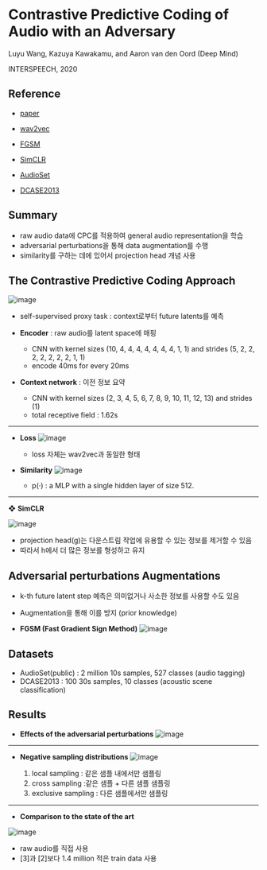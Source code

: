 Contrastive Predictive Coding of Audio with an Adversary
==

Luyu Wang, Kazuya Kawakamu, and Aaron van den Oord (Deep Mind)

INTERSPEECH, 2020

Reference
--
* [paper](https://arxiv.org/pdf/1807.03748.pdf)

* [wav2vec](https://arxiv.org/pdf/1904.05862.pdf)

* [FGSM](https://arxiv.org/pdf/1412.6572.pdf)

* [SimCLR](https://arxiv.org/pdf/2002.05709.pdf) 

* [AudioSet](https://research.google.com/audioset/)

* [DCASE2013](http://dcase.community/challenge2013/task-acoustic-scene-classification)

Summary
--
* raw audio data에 CPC를 적용하여 general audio representation을 학습
* adversarial perturbations을 통해 data augmentation를 수행
* similarity를 구하는 데에 있어서 projection head 개념 사용


The Contrastive Predictive Coding Approach
--
![image](https://user-images.githubusercontent.com/33409264/106697553-4c4d7d00-6622-11eb-8bd8-a60292814ec6.png)

* self-supervised proxy task : context로부터 future latents를 예측


* <b>Encoder</b> : raw audio를 latent space에 매핑
    * CNN with kernel sizes (10, 4, 4, 4, 4, 4, 4, 4, 1, 1) and strides (5, 2, 2, 2, 2, 2, 2, 2, 1, 1)
    * encode 40ms for every 20ms

* <b>Context network</b> : 이전 정보 요약
    * CNN with kernel sizes (2, 3, 4, 5, 6, 7, 8, 9, 10, 11, 12, 13) and strides (1)
    * total receptive field : 1.62s



***

* <b> Loss</b>
 ![image](https://user-images.githubusercontent.com/33409264/106563597-5d898180-656f-11eb-9cde-f959dd10c811.png)

     * loss 자체는 wav2vec과 동일한 형태



* <b>Similarity</b>
 ![image](https://user-images.githubusercontent.com/33409264/106564526-ab52b980-6570-11eb-909c-9b8ec38b3c15.png)

     *  p(·) : a MLP with a single hidden layer of size 512.

***
❖ <b>SimCLR</b>

![image](https://user-images.githubusercontent.com/33409264/106864791-b0993b00-670d-11eb-917d-9b01e5639fab.png)

* projection head(g)는 다운스트림 작업에 유용할 수 있는 정보를 제거할 수 있음
* 따라서 h에서 더 많은 정보를 형성하고 유지


 Adversarial perturbations Augmentations
 --
 * k-th future latent step 예측은 의미없거나 사소한 정보를 사용할 수도 있음
 * Augmentation을 통해 이를 방지 (prior knowledge)

* <b>FGSM (Fast Gradient Sign Method)</b>
![image](https://img1.daumcdn.net/thumb/R800x0/?scode=mtistory2&fname=https%3A%2F%2Ft1.daumcdn.net%2Fcfile%2Ftistory%2F99540C3A5D81D9B032)

 


Datasets
--
- AudioSet(public) : 2 million 10s samples, 527 classes (audio tagging)
- DCASE2013 : 100 30s samples, 10 classes (acoustic scene classification)



Results
--
* <b>Effects of the adversarial perturbations</b>
![image](https://user-images.githubusercontent.com/33409264/106713798-4d8ca300-663e-11eb-80c1-ce3134b6b140.png)

***

* <b>Negative sampling distributions</b>
![image](https://user-images.githubusercontent.com/33409264/106710899-08667200-663a-11eb-8df4-627c015a361b.png)

     1) local sampling : 같은 샘플 내에서만 샘플링
    2) cross sampling :같은 샘플 + 다른 샘플 샘플링
    3) exclusive sampling : 다른 샘플에서만 샘플링



***


* <b>Comparison to the state of the art</b>

![image](https://user-images.githubusercontent.com/33409264/106709022-35fdec00-6637-11eb-8122-f10d2d33eea1.png)

- raw audio를 직접 사용
- [3]과 [2]보다 1.4 million 적은 train data 사용


